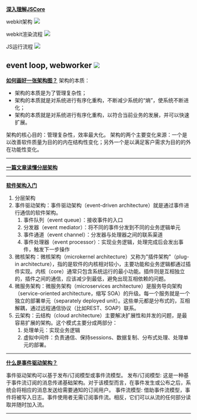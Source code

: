 **[深入理解JSCore](https://juejin.cn/post/6844903664239247367)**

webkit架构
![](https://user-gold-cdn.xitu.io/2018/8/24/16569b74d790cb3d?imageView2/0/w/1280/h/960/format/webp/ignore-error/1)

webkit渲染流程
![](https://user-gold-cdn.xitu.io/2018/8/24/16569b7899215a42?imageView2/0/w/1280/h/960/format/webp/ignore-error/1)

JS运行流程
![](https://user-gold-cdn.xitu.io/2018/8/24/16569b7c120f41a0?imageView2/0/w/1280/h/960/format/webp/ignore-error/1)

event loop, webworker
![](https://user-gold-cdn.xitu.io/2018/8/24/16569b86cc6d4415?imageView2/0/w/1280/h/960/format/webp/ignore-error/1)
---

**[如何画好一张架构图？](https://juejin.cn/post/6844904192394412040)**
架构的本质：
- 架构的本质是为了管理复杂性；
- 架构的本质就是对系统进行有序化重构，不断减少系统的“熵”，使系统不断进化；
- 架构的本质就是对系统进行有序化重构，以符合当前业务的发展，并可以快速扩展。

架构的核心目的：管理复杂性，效率最大化。
架构的两个主要变化来源：一个是以改善软件质量为目的的内在结构性变化；另外一个是以满足客户需求为目的的外在功能性变化。

---

**[一篇文章读懂分层架构](https://zhuanlan.zhihu.com/p/40353581)**

---

**[软件架构入门](https://ruanyifeng.com/blog/2016/09/software-architecture.html#:~:text=%E5%88%86%E5%B1%82%E6%9E%B6%E6%9E%84%EF%BC%88layered%20architecture,%E4%B9%8B%E9%97%B4%E9%80%9A%E8%BF%87%E6%8E%A5%E5%8F%A3%E9%80%9A%E4%BF%A1%E3%80%82)**

1. 分层架构
2. 事件驱动架构：事件驱动架构（event-driven architecture）就是通过事件进行通信的软件架构。
   1. 事件队列（event queue）：接收事件的入口
   2. 分发器（event mediator）：将不同的事件分发到不同的业务逻辑单元
   3. 事件通道（event channel）：分发器与处理器之间的联系渠道
   4. 事件处理器（event processor）：实现业务逻辑，处理完成后会发出事件，触发下一步操作
3. 微核架构：微核架构（microkernel architecture）又称为"插件架构"（plug-in architecture），指的是软件的内核相对较小，主要功能和业务逻辑都通过插件实现。内核（core）通常只包含系统运行的最小功能。插件则是互相独立的，插件之间的通信，应该减少到最低，避免出现互相依赖的问题。
4. 微服务架构：微服务架构（microservices architecture）是服务导向架构（service-oriented architecture，缩写 SOA）的升级。每一个服务就是一个独立的部署单元（separately deployed unit）。这些单元都是分布式的，互相解耦，通过远程通信协议（比如REST、SOAP）联系。
5. 云架构：云结构（cloud architecture）主要解决扩展性和并发的问题，是最容易扩展的架构。这个模式主要分成两部分：
   1. 处理单元：实现业务逻辑
   2. 虚拟中间件：负责通信、保持sessions、数据复制、分布式处理、处理单元的部署。

---

**[什么是事件驱动架构？](https://www.redhat.com/zh/topics/integration/what-is-event-driven-architecture)**

事件驱动架构可以基于发布/订阅模型或事件流模型。
发布/订阅模型: 这是一种基于事件流订阅的消息传递基础架构。对于该模型而言，在事件发生或公布之后，系统会将相应的消息发送给需要通知的订阅用户。
事件流模型: 借助事件流模型，事件将被写入日志。事件使用者无需订阅事件流。相反，它们可以从流的任何部分读取并随时加入流。 

---

